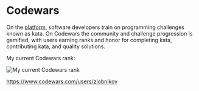 # Codewars
On the [platform](https://www.codewars.com/), software developers train on programming challenges known as kata. On Codewars the community and challenge progression is gamified, with users earning ranks and honor for completing kata, contributing kata, and quality solutions.  
  
My current Codewars rank:  
  
![My current Codewars rank](https://www.codewars.com/users/zlobnikov/badges/large "My current Codewars rank")  
  
https://www.codewars.com/users/zlobnikov
